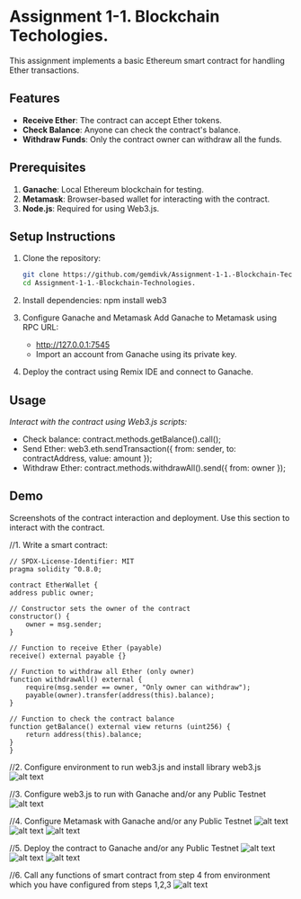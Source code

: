 # Assignment 1-1. Blockchain Techologies. 

This assignment implements a basic Ethereum smart contract for handling Ether transactions.

## Features
- **Receive Ether**: The contract can accept Ether tokens.
- **Check Balance**: Anyone can check the contract's balance.
- **Withdraw Funds**: Only the contract owner can withdraw all the funds.

## Prerequisites
1. **Ganache**: Local Ethereum blockchain for testing.
2. **Metamask**: Browser-based wallet for interacting with the contract.
3. **Node.js**: Required for using Web3.js.

## Setup Instructions
1. Clone the repository:
   ```bash
   git clone https://github.com/gemdivk/Assignment-1-1.-Blockchain-Technologies..git
   cd Assignment-1-1.-Blockchain-Technologies.
2. Install dependencies: 
   npm install web3

3. Configure Ganache and Metamask
   Add Ganache to Metamask using RPC URL: 
    * http://127.0.0.1:7545
    * Import an account from Ganache using its private key.
4. Deploy the contract using Remix IDE and connect to Ganache.

## Usage
*Interact with the contract using Web3.js scripts:*
   * Check balance:
contract.methods.getBalance().call();
   * Send Ether:
web3.eth.sendTransaction({ from: sender, to: contractAddress, value: amount });
   * Withdraw Ether:
contract.methods.withdrawAll().send({ from: owner });

## Demo
Screenshots of the contract interaction and deployment.
Use this section to interact with the contract.

//1. Write a smart contract:

    // SPDX-License-Identifier: MIT
    pragma solidity ^0.8.0;

    contract EtherWallet {
    address public owner;

    // Constructor sets the owner of the contract
    constructor() {
        owner = msg.sender;
    }

    // Function to receive Ether (payable)
    receive() external payable {}

    // Function to withdraw all Ether (only owner)
    function withdrawAll() external {
        require(msg.sender == owner, "Only owner can withdraw");
        payable(owner).transfer(address(this).balance);
    }

    // Function to check the contract balance
    function getBalance() external view returns (uint256) {
        return address(this).balance;
    }
    }

//2. Configure environment to run web3.js and install library web3.js
![alt text](<Build/step2.png>)

//3. Configure web3.js to run with Ganache and/or any Public Testnet
![alt text](<Build/step3.png>)

//4. Configure Metamask with Ganache and/or any Public Testnet
![alt text](<Build/step4.png>)
![alt text](<Build/step4.1.png>)
![alt text](<Build/step4.2.png>)

//5. Deploy the contract to Ganache and/or any Public Testnet
![alt text](<Build/step5.png>)
![alt text](<Build/step5.1.png>)
![alt text](<Build/step5.3.png>)

//6. Call any functions of smart contract from step 4 from environment
which you have configured from steps 1,2,3
![alt text](<Build/step6.png>)
